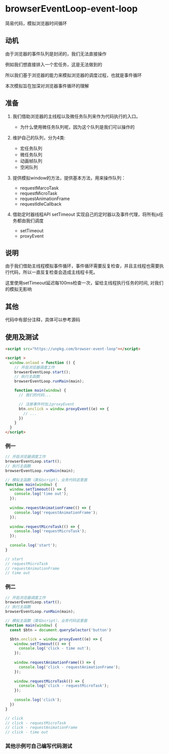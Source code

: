 # browserEventLoop-event-loop

简易代码，模拟浏览器时间循环

## 动机

由于浏览器的事件队列是封闭的，我们无法直接操作

例如我们想直接排入一个宏任务，这是无法做到的

所以我们基于浏览器的能力来模拟浏览器的调度过程，也就是事件循环

本次模拟旨在加深对浏览器事件循环的理解

## 准备

1. 我们借助浏览器的主线程以及微任务队列来作为代码执行的入口。
   - 为什么使用微任务队列呢，因为这个队列是我们可以操作的


2. 维护自己的队列，分为4类:
    - 宏任务队列
    - 微任务队列
    - 动画帧队列
    - 空闲队列
    

3. 提供模拟window的方法，提供基本方法，用来操作队列：
    - requestMarcoTask
    - requestMicroTask
    - requestAnimationFrame
    - requestIdleCallback
    

4. 借助定时器线程API setTimeout 实现自己的定时器以及事件代理，将所有js任务都由我们调度
    - setTimeout
    - proxyEvent
    
## 说明

由于我们借助主线程模拟事件循环，事件循环需要反复检查，并且主线程也需要执行代码，所以一直反复检查会造成主线程卡死。

这里使用setTimeout延迟每100ms检查一次，留给主线程执行任务的时间, 对我们的模拟无影响

## 其他
代码中有部分注释，具体可以参考源码

## 使用及测试

```html
<script src="https://unpkg.com/browser-event-loop"></script> 

<script >
  window.onload = function () {
    // 开启浏览器调度工作
    browserEventLoop.start();
    // 执行主函数
    browserEventLoop.runMain(main);

    function main(window) {
      // 我们的代码...

      // 注册事件时加上proxyEvent
      btn.onclick = window.proxyEvent((e) => {
        // ...
      })
    }
  }
</script>
```

### 例一
```js
// 开启浏览器调度工作
browserEventLoop.start();
// 执行主函数
browserEventLoop.runMain(main);

// 模拟主函数（类似script），业务代码这里面
function main(window) {
  window.setTimeout(() => {
    console.log('time out');
  });
  
  window.requestAnimationFrame(() => {
    console.log('requestAnimationFrame');
  });
  
  window.requestMicroTask(() => {
    console.log('requestMicroTask');
  });
  
  console.log('start');
}

// start
// requestMicroTask
// requestAnimationFrame
// time out
```

### 例二
```js
// 开启浏览器调度工作
browserEventLoop.start();
// 执行主函数
browserEventLoop.runMain(main);

// 模拟主函数（类似script），业务代码这里面
function main(window) {
  const $btn = document.querySelector('button')

  $btn.onclick = window.proxyEvent((e) => {
    window.setTimeout(() => {
      console.log('click - time out');
    });
    
    window.requestAnimationFrame(() => {
      console.log('click - requestAnimationFrame');
    });
    
    window.requestMicroTask(() => {
      console.log('click - requestMicroTask');
    });
    
    console.log('click');
  })
}

// click
// click - requestMicroTask
// click - requestAnimationFrame
// click - time out
```

### 其他示例可自己编写代码测试